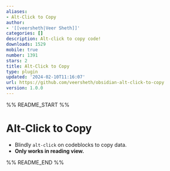 ```yaml
---
aliases:
- Alt-Click to Copy
author:
- '[[veersheth|Veer Sheth]]'
categories: []
description: Alt-click to copy code!
downloads: 1529
mobile: true
number: 1391
stars: 2
title: Alt-Click to Copy
type: plugin
updated: '2024-02-10T11:16:07'
url: https://github.com/veersheth/obsidian-alt-click-to-copy
version: 1.0.0
---
```


%% README_START %%

# Alt-Click to Copy

- Blindly `alt-click` on codeblocks to copy data. 
- **Only works in reading view.**


%% README_END %%